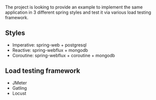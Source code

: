 The project is looking to provide an example to implement the same application in 3 different spring styles and test it via various
load testing framework.

Styles
------

- Imperative: spring-web + postgresql
- Reactive: spring-webflux + mongodb
- Coroutine: spring-webflux + coroutine + mongodb

Load testing framework
----------------------

- JMeter
- Gatling
- Locust

